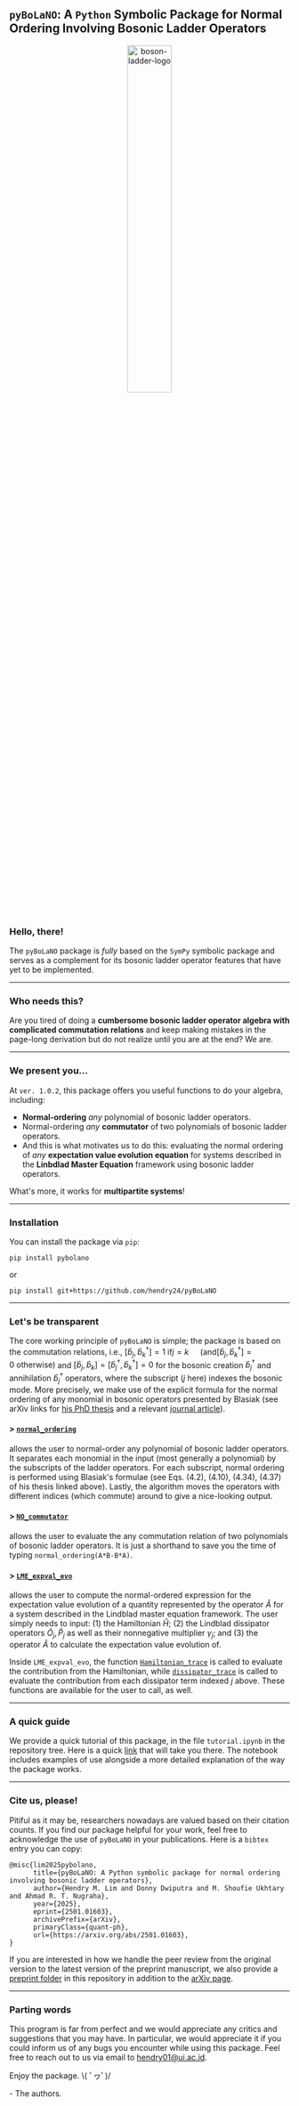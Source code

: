 ## **`pyBoLaNO`: A `Python` Symbolic Package for Normal Ordering Involving Bosonic Ladder Operators**

<div align="center">
<img src="logo.svg" alt="boson-ladder-logo" style = "width:40%">
</div>

### **Hello, there!**

The `pyBoLaNO` package is _fully_ based on the `SymPy` symbolic package and serves as a complement for its bosonic ladder operator features that have yet to be implemented.

---

### **Who needs this?**

Are you tired of doing a **cumbersome bosonic ladder operator algebra with complicated commutation relations** and keep making mistakes in the page-long derivation but do not realize until you are at the end? We are.

---

### **We present you...**

At `ver. 1.0.2`, this package offers you useful functions to do your algebra, including:

-   **Normal-ordering** _any_ polynomial of bosonic ladder operators.
-   Normal-ordering _any_ **commutator** of two polynomials of bosonic ladder operators.
-   And this is what motivates us to do this: evaluating the normal ordering of _any_ 
    **expectation value evolution equation** for systems described in the 
    **Linbdlad Master Equation** framework using bosonic ladder operators.

What's more, it works for **multipartite systems**!

---

### **Installation**

You can install the package via `pip`:
```
pip install pybolano
```
or
```
pip install git+https://github.com/hendry24/pyBoLaNO
```

---

### **Let's be transparent**

The core working principle of `pyBoLaNO` is simple; the package is based on the commutation relations, i.e.,
$[\hat{b}_j,{\hat{b}_k}^\dagger]= 1~\textrm{if}j = k \quad~(\textrm{and} [\hat{b}_j,{\hat{b}_k}^\dagger]= 0~\textrm{otherwise})$ and $\left[\hat{b}_j,\hat{b}_k\right]=\left[\hat{b}_j^\dagger,\hat{b}_k^\dagger\right]=0$ for the bosonic creation $\hat{b}_j^\dagger$ and annihilation $\hat{b}_j^\dagger$ operators, where the subscript ($j$ here) indexes the bosonic mode. More precisely, we make use of the explicit formula for the normal ordering of any monomial in bosonic operators presented by Blasiak (see arXiv links for [his PhD thesis](https://arxiv.org/abs/quant-ph/0507206) and a relevant [journal article](https://doi.org/10.1063/1.1990120)).

#### > [`normal_ordering`](https://github.com/hendry24/pyBoLaNO/blob/main/pybolano/core/normal_ordering.py#L221)

allows the user to normal-order any polynomial of bosonic ladder operators. It separates each monomial in the input (most generally a polynomial) by the subscripts of the ladder operators. For each subscript, normal ordering is performed using Blasiak's formulae (see Eqs. (4.2), (4.10), (4.34), (4.37) of his thesis linked above). Lastly, the algorithm moves the operators with different indices (which commute) around to give a nice-looking output.

#### > [`NO_commutator`](https://github.com/hendry24/pyBoLaNO/blob/main/pybolano/core/commutators.py#L35)

allows the user to evaluate the any commutation relation of two polynomials of bosonic ladder operators.
It is just a shorthand to save you the time of typing `normal_ordering(A*B-B*A)`.

#### > [`LME_expval_evo`](https://github.com/hendry24/pyBoLaNO/blob/main/pybolano/core/Lindblad_ME.py#L115) 

allows the user to compute the normal-ordered expression for the expectation value evolution of a quantity represented by the operator $\hat{A}$ for a system described in the Lindblad master equation framework. The user simply needs to input: (1) the Hamiltonian $\hat{H}$; (2) the Lindblad dissipator operators $\hat{O}_j,\hat{P}_j$ as well as their nonnegative multiplier $\gamma_j$; and (3) the operator $\hat{A}$ to calculate the expectation value evolution of.

Inside `LME_expval_evo`, the function [`Hamiltonian_trace`](https://github.com/hendry24/boson_ladder/blob/main/boson_ladder/core/Lindblad_ME.py#L21) is called to evaluate the contribution from the Hamiltonian, while [`dissipator_trace`](https://github.com/hendry24/boson_ladder/blob/main/boson_ladder/core/Lindblad_ME.py#L64) is called to evaluate the contribution from each dissipator term indexed $j$ above. These functions are available for the user to call, as well.

---

### **A quick guide**

We provide a quick tutorial of this package, in the file `tutorial.ipynb` in the repository tree. Here is a quick [link](https://github.com/hendry24/pyBoLaNO/blob/main/tutorial.ipynb) that will take you there. The notebook includes examples of use alongside a more detailed explanation of the way the package works.

---

### **Cite us, please!**

Pitiful as it may be, researchers nowadays are valued based on their citation counts. If you find our package helpful for your work, feel free to acknowledge the use of `pyBoLaNO` in your publications. Here is a `bibtex` entry you can copy:

```
@misc{lim2025pybolano,
      title={pyBoLaNO: A Python symbolic package for normal ordering involving bosonic ladder operators}, 
      author={Hendry M. Lim and Donny Dwiputra and M. Shoufie Ukhtary and Ahmad R. T. Nugraha},
      year={2025},
      eprint={2501.01603},
      archivePrefix={arXiv},
      primaryClass={quant-ph},
      url={https://arxiv.org/abs/2501.01603},
}
```

If you are interested in how we handle the peer review from the original version to the latest version of the preprint manuscript, we also provide a [preprint folder](preprint) in this repository in addition to the [arXiv page](https://arxiv.org/abs/2501.01603).

---

### **Parting words**

This program is far from perfect and we would appreciate any critics and suggestions that you may have. In particular, we would appreciate it if you could inform us of any bugs you encounter while using this package. Feel free to reach out to us via email to [hendry01@ui.ac.id](mailto:hendry01@ui.ac.id).

Enjoy the package. \\( ﾟヮﾟ)/ 

\- The authors.